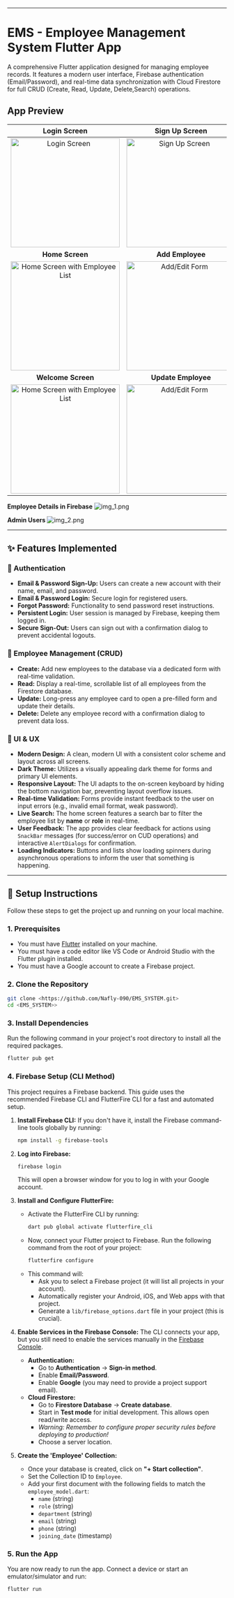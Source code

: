 
---

# EMS - Employee Management System Flutter App

A comprehensive Flutter application designed for managing employee records. It features a modern user interface, Firebase authentication (Email/Password), and real-time data synchronization with Cloud Firestore for full CRUD (Create, Read, Update, Delete,Search) operations.

## App Preview

|                                      Login Screen                                      |                            Sign Up Screen                             |                                 Forgot Password                                 |
|:--------------------------------------------------------------------------------------:|:---------------------------------------------------------------------:|:-------------------------------------------------------------------------------:|
|           <img src="assets/output/login.png" width="250" alt="Login Screen">           | <img src="assets/output/signup.png" width="250" alt="Sign Up Screen"> | <img src="assets/output/forgetps.png" width="250" alt="Forgot Password Screen"> |
|                                    **Home Screen**                                     |                           **Add Employee**                            |                               **Dialogs Delete**                                |
|  <img src="assets/output/home.png" width="250" alt="Home Screen with Employee List">   | <img src="assets/output/addnew.png" width="250" alt="Add/Edit Form">  | <img src="assets/output/delete.png" width="250" alt="Delete/Sign Out Dialogs">  |
|                                   **Welcome Screen**                                   |                          **Update Employee**                          |                               **Dialogs Signout**                               |
| <img src="assets/output/welcome.png" width="250" alt="Home Screen with Employee List"> | <img src="assets/output/update.png" width="250" alt="Add/Edit Form">  | <img src="assets/output/signout.png" width="250" alt="Delete/Sign Out Dialogs"> |


**Employee Details  in Firebase** 
![img_1.png](assets/output/img_1.png)

**Admin Users**
![img_2.png](assets/output/img_2.png)


---

## ✨ Features Implemented

### 🔑 Authentication
-   **Email & Password Sign-Up:** Users can create a new account with their name, email, and password.
-   **Email & Password Login:** Secure login for registered users.
-   **Forgot Password:** Functionality to send password reset instructions.
-   **Persistent Login:** User session is managed by Firebase, keeping them logged in.
-   **Secure Sign-Out:** Users can sign out with a confirmation dialog to prevent accidental logouts.

### 👥 Employee Management (CRUD)
-   **Create:** Add new employees to the database via a dedicated form with real-time validation.
-   **Read:** Display a real-time, scrollable list of all employees from the Firestore database.
-   **Update:** Long-press any employee card to open a pre-filled form and update their details.
-   **Delete:** Delete any employee record with a confirmation dialog to prevent data loss.

### 🎨 UI & UX
-   **Modern Design:** A clean, modern UI with a consistent color scheme and layout across all screens.
-   **Dark Theme:** Utilizes a visually appealing dark theme for forms and primary UI elements.
-   **Responsive Layout:** The UI adapts to the on-screen keyboard by hiding the bottom navigation bar, preventing layout overflow issues.
-   **Real-time Validation:** Forms provide instant feedback to the user on input errors (e.g., invalid email format, weak password).
-   **Live Search:** The home screen features a search bar to filter the employee list by **name** or **role** in real-time.
-   **User Feedback:** The app provides clear feedback for actions using `SnackBar` messages (for success/error on CUD operations) and interactive `AlertDialogs` for confirmation.
-   **Loading Indicators:** Buttons and lists show loading spinners during asynchronous operations to inform the user that something is happening.

---

## 🚀 Setup Instructions

Follow these steps to get the project up and running on your local machine.

### 1. Prerequisites
-   You must have [Flutter](https://flutter.dev/docs/get-started/install) installed on your machine.
-   You must have a code editor like VS Code or Android Studio with the Flutter plugin installed.
-   You must have a Google account to create a Firebase project.

### 2. Clone the Repository
```bash
git clone <https://github.com/Nafly-090/EMS_SYSTEM.git>
cd <EMS_SYSTEM>>
```

### 3. Install Dependencies
Run the following command in your project's root directory to install all the required packages.
```bash
flutter pub get
```

### 4. Firebase Setup (CLI Method)
This project requires a Firebase backend. This guide uses the recommended Firebase CLI and FlutterFire CLI for a fast and automated setup.

1.  **Install Firebase CLI:**
    If you don't have it, install the Firebase command-line tools globally by running:
    ```bash
    npm install -g firebase-tools
    ```

2.  **Log into Firebase:**
    ```bash
    firebase login
    ```
    This will open a browser window for you to log in with your Google account.

3.  **Install and Configure FlutterFire:**
    -   Activate the FlutterFire CLI by running:
        ```bash
        dart pub global activate flutterfire_cli
        ```
    -   Now, connect your Flutter project to Firebase. Run the following command from the root of your project:
        ```bash
        flutterfire configure
        ```
    -   This command will:
        -   Ask you to select a Firebase project (it will list all projects in your account).
        -   Automatically register your Android, iOS, and Web apps with that project.
        -   Generate a `lib/firebase_options.dart` file in your project (this is crucial).

4.  **Enable Services in the Firebase Console:**
    The CLI connects your app, but you still need to enable the services manually in the [Firebase Console](https://console.firebase.google.com/).
    -   **Authentication:**
        -   Go to **Authentication** -> **Sign-in method**.
        -   Enable **Email/Password**.
        -   Enable **Google** (you may need to provide a project support email).
    -   **Cloud Firestore:**
        -   Go to **Firestore Database** -> **Create database**.
        -   Start in **Test mode** for initial development. This allows open read/write access.
        -   *Warning: Remember to configure proper security rules before deploying to production!*
        -   Choose a server location.

5.  **Create the 'Employee' Collection:**
    -   Once your database is created, click on **"+ Start collection"**.
    -   Set the Collection ID to `Employee`.
    -   Add your first document with the following fields to match the `employee_model.dart`:
        -   `name` (string)
        -   `role` (string)
        -   `department` (string)
        -   `email` (string)
        -   `phone` (string)
        -   `joining_date` (timestamp)

### 5. Run the App
You are now ready to run the app. Connect a device or start an emulator/simulator and run:
```bash
flutter run
```